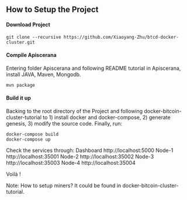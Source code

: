 
## How to Setup the Project

#### Download Project

	git clone --recursive https://github.com/Xiaoyang-Zhu/btcd-docker-cluster.git

#### Compile Apiscerana

Entering folder Apiscerana and following README tutorial in Apiscerana, install JAVA, Maven, Mongodb.

	mvn package

#### Build it up

Backing to the root directory of the Project and following docker-bitcoin-cluster-tutorial to 1) install docker and docker-compose, 2) generate genesis, 3) modify the source code. Finally, run:

	docker-compose build
	docker-compose up

Check the services through:
Dashboard http://localhost:5000
Node-1 http://localhost:35001
Node-2 http://localhost:35002
Node-3 http://localhost:35003
Node-4 http://localhost:35004

Voilà !

Note: How to setup miners? It could be found in  docker-bitcoin-cluster-tutorial.
